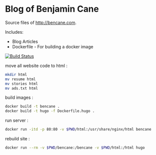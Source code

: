 Blog of Benjamin Cane
=====

Source files of http://bencane.com.

Includes:
  * Blog Articles
  * Dockerfile - For building a docker image

[![Build Status](https://travis-ci.org/madflojo/blog.svg?branch=master)](https://travis-ci.org/madflojo/blog) 

move all website code to html :
```bash
mkdir html
mv resume html
mv stories html
mv ads.txt html
```

build images :
```bash
docker build -t bencane .
docker build -t hugo -f Dockerfile.hugo .
```

run server :
```bash
docker run -itd -p 80:80 -v $PWD/html:/usr/share/nginx/html bencane
```

rebuild site :
```bash
docker run --rm -v $PWD/bencane:/bencane -v $PWD/html:/html hugo
```
